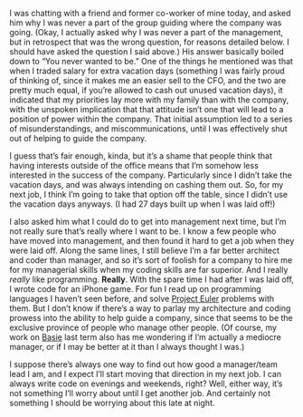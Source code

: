 <!--
.. title: Things on my mind.
.. date: 2009-01-09 22:22:00
.. author: Blake Winton
.. tags: work, career, management, coding
-->

I was chatting with a friend and former co-worker of mine today, and
asked him why I was never a part of the group guiding where the
company was going.  (Okay, I actually asked why I was never a part of
the management, but in retrospect that was the wrong question, for
reasons detailed below.  I should have asked the question I said
above.)  His answer basically boiled down to “You never wanted to be.”
One of the things he mentioned was that when I traded salary for extra
vacation days (something I was fairly proud of thinking of, since it
makes me an easier sell to the CFO, and the two are pretty much equal,
if you’re allowed to cash out unused vacation days), it indicated that
my priorities lay more with my family than with the company, with the
unspoken implication that that attitude isn’t one that will lead to a
position of power within the company.  That initial assumption led to
a series of misunderstandings, and miscommunications, until I was
effectively shut out of helping to guide the company.

I guess that’s fair enough, kinda, but it’s a shame that people think
that having interests outside of the office means that I’m somehow
less interested in the success of the company.  Particularly since I
didn’t take the vacation days, and was always intending on cashing
them out.  So, for my next job, I think I’m going to take that option
off the table, since I didn’t use the vacation days anyways.  (I had
27 days built up when I was laid off!)

I also asked him what I could do to get into management next time, but
I’m not really sure that’s really where I want to be.  I know a few
people who have moved into management, and then found it hard to get a
job when they were laid off.  Along the same lines, I still believe
I’m a far better architect and coder than manager, and so it’s sort of
foolish for a company to hire me for my managerial skills when my
coding skills are far superior.  And I really *really* like
programming.  **Really**.  With the spare time I had after I was laid
off, I wrote code for an iPhone game.  For fun I read up on
programming languages I haven’t seen before, and solve [Project
Euler]( http://projecteuler.net/) problems with them.  But I don’t
know if there’s a way to parlay my architecture and coding prowess
into the ability to help guide a company, since that seems to be the
exclusive province of people who manage other people.  (Of course, my
work on [Basie]( http://www.basieproject.org) last term also has me
wondering if I’m actually a mediocre manager, or if I may be better at
it than I always thought I was.)

I suppose there’s always one way to find out how good a manager/team
lead I am, and I expect I’ll start moving that direction in my next
job.  I can always write code on evenings and weekends, right?  Well,
either way, it’s not something I’ll worry about until I get another
job.  And certainly not something I should be worrying about this
late at night.

